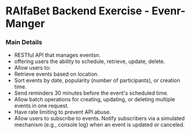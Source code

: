# RAlfaBet Backend Exercise - Evenr-Manger

 ### Main Details
* RESTful API that manages eventsn.
* offering users the ability to schedule, retrieve, update, delete.
* Allow users to:
* Retrieve events based on location.
* Sort events by date, popularity (number of participants), or creation time.
* Send reminders 30 minutes before the event's scheduled time.
* Allow batch operations for creating, updating, or deleting multiple events in one request.
* Have rate limiting to prevent API abuse.
* Allow users to subscribe to events. Notify subscribers via a simulated mechanism (e.g.,
console log) when an event is updated or canceled.


